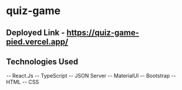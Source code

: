# quiz-game

## Deployed Link - https://quiz-game-pied.vercel.app/

## Technologies Used

-- React.Js
-- TypeScript
-- JSON Server
-- MaterialUI
-- Bootstrap
-- HTML
-- CSS
